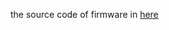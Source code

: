 the source code of firmware in [here](https://github.com/bigtreetech/BIGTREETECH-TouchScreenFirmware)

